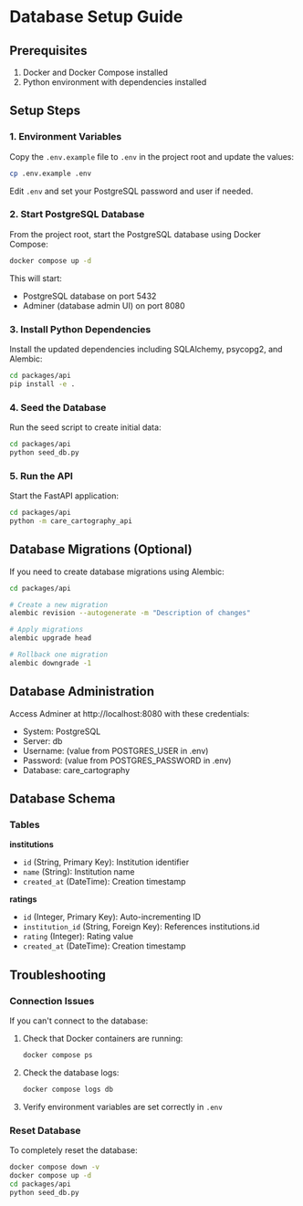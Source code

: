 # Database Setup Guide

## Prerequisites

1. Docker and Docker Compose installed
2. Python environment with dependencies installed

## Setup Steps

### 1. Environment Variables

Copy the `.env.example` file to `.env` in the project root and update the values:

```bash
cp .env.example .env
```

Edit `.env` and set your PostgreSQL password and user if needed.

### 2. Start PostgreSQL Database

From the project root, start the PostgreSQL database using Docker Compose:

```bash
docker compose up -d
```

This will start:
- PostgreSQL database on port 5432
- Adminer (database admin UI) on port 8080

### 3. Install Python Dependencies

Install the updated dependencies including SQLAlchemy, psycopg2, and Alembic:

```bash
cd packages/api
pip install -e .
```

### 4. Seed the Database

Run the seed script to create initial data:

```bash
cd packages/api
python seed_db.py
```

### 5. Run the API

Start the FastAPI application:

```bash
cd packages/api
python -m care_cartography_api
```

## Database Migrations (Optional)

If you need to create database migrations using Alembic:

```bash
cd packages/api

# Create a new migration
alembic revision --autogenerate -m "Description of changes"

# Apply migrations
alembic upgrade head

# Rollback one migration
alembic downgrade -1
```

## Database Administration

Access Adminer at http://localhost:8080 with these credentials:
- System: PostgreSQL
- Server: db
- Username: (value from POSTGRES_USER in .env)
- Password: (value from POSTGRES_PASSWORD in .env)
- Database: care_cartography

## Database Schema

### Tables

**institutions**
- `id` (String, Primary Key): Institution identifier
- `name` (String): Institution name
- `created_at` (DateTime): Creation timestamp

**ratings**
- `id` (Integer, Primary Key): Auto-incrementing ID
- `institution_id` (String, Foreign Key): References institutions.id
- `rating` (Integer): Rating value
- `created_at` (DateTime): Creation timestamp

## Troubleshooting

### Connection Issues

If you can't connect to the database:

1. Check that Docker containers are running:
   ```bash
   docker compose ps
   ```

2. Check the database logs:
   ```bash
   docker compose logs db
   ```

3. Verify environment variables are set correctly in `.env`

### Reset Database

To completely reset the database:

```bash
docker compose down -v
docker compose up -d
cd packages/api
python seed_db.py
```
